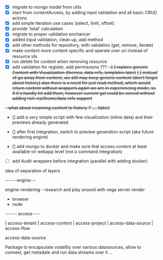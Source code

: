 - [x] migrate to mongo model from utils
- [x] start from contentAccess, by adding input validation and all basic CRUD actions
- [x] add simple iteration use cases (select, limit, offset)
- [x] provide 'total' calculation
- [x] migrate to proper validation enchancer
- [x] added input validation, clean up, add method
- [x] add other methods for repository, with validation (get, remove, iterate)
- [x] make content more content specific and operate over uri instead of resource ids
- [x] run delete for content when removing resource
- [x] add validation for register, add permissions ???
~~- [ ] replace generic Content with Visualization (themes, data refs, templates later)~~
  ~~[ ] instead of go away from content, we still may keep generic content (don't forget about history) also there is a need for just read method, which would return content  without wrappers
  again we are in experiencing mode, so if it's handly let add them, however current gal could be solved without 
  adding rich viz/theme/data refs support~~
  
~~- what about renaming content to history ? .... (later)~~

- [] add a very simple script with few  visualization (inline data) and their previews already generated

- [] after first integration, switch to preview generation script (aka future rendering engine) 
- [] add mongo to docker and make sure that access content at least available on webapp level (not a command integration)
- [ ] add Audit wrappers before integration (parallel with adding docker)


idea of separation of layers 

------engine---

engine-rendering - research and play around with vega server render
  - browser
  - node

------ access---- 

| access-tenant | access-content | access-project | access-data-source | access-flow





access-data-source

Package to encapsulate volatility over various datasources, allow to connext, get metadate and
run data streams over it ...
